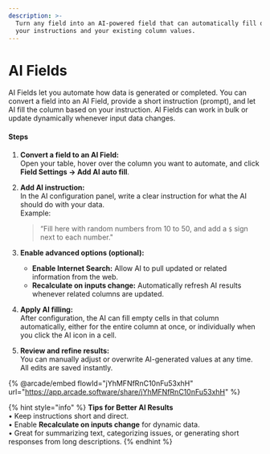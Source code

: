 ```yaml
---
description: >-
  Turn any field into an AI-powered field that can automatically fill data using
  your instructions and your existing column values.
---
```


# AI Fields

AI Fields let you automate how data is generated or completed. You can convert a field into an AI Field, provide a short instruction (prompt), and let AI fill the column based on your instruction. AI Fields can work in bulk or update dynamically whenever input data changes.

#### Steps

1. **Convert a field to an AI Field:**\
   Open your table, hover over the column you want to automate, and click **Field Settings → Add AI auto fill**.
2.  **Add AI instruction:**\
    In the AI configuration panel, write a clear instruction for what the AI should do with your data.\
    Example:

    > “Fill here with random numbers from 10 to 50, and add a `$` sign next to each number."
3. **Enable advanced options (optional):**
   * **Enable Internet Search:** Allow AI to pull updated or related information from the web.
   * **Recalculate on inputs change:** Automatically refresh AI results whenever related columns are updated.
4. **Apply AI filling:**\
   After configuration, the AI can fill empty cells in that column automatically, either for the entire column at once, or individually when you click the AI icon in a cell.
5. **Review and refine results:**\
   You can manually adjust or overwrite AI-generated values at any time. All edits are saved instantly.

{% @arcade/embed flowId="jYhMFNfRnC10nFu53xhH" url="https://app.arcade.software/share/jYhMFNfRnC10nFu53xhH" %}

{% hint style="info" %}
**Tips for Better AI Results**\
• Keep instructions short and direct.\
• Enable **Recalculate on inputs change** for dynamic data.\
• Great for summarizing text, categorizing issues, or generating short responses from long descriptions.
{% endhint %}
